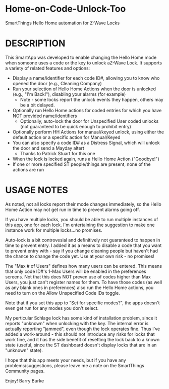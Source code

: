 Home-on-Code-Unlock-Too
=======================

SmartThings Hello Home automation for Z-Wave Locks

DESCRIPTION
===========
This SmartApp was developed to enable changing the Hello Home mode when someone uses a code or the key to unlock aZ-Wave Lock. It supports a variety of related features and options:

* Display a name/identifier for each code ID#, allowing you to know who opened the door (e.g., Cleaning Company)
* Run your selection of Hello Home Actions when the door is unlocked (e.g., "I'm Back!"), disabling your alarms (for example)
  * Note - some locks report the unlock events they happen, others may be a bit delayed.
* Optionally run Hello Home actions for coded entries for which you have NOT provided name/identifiers
  * Optionally, auto-lock the door for Unspecified User coded unlocks (not guaranteed to be quick enough to prohibit entry)
* Optionally perform HH Actions for manual/keyed unlock, using either the default action or a specific action for Manual/Keyed
* You can also specify a code ID# as a Distress Signal, which will unlock the door and send a Mayday altert
  * Thanks to Patrick Stuart for this one
* When the lock is locked again, runs a Hello Home Action ("Goodbye!")
* If one or more specified ST people/things are present, none of the actions are run

USAGE NOTES
===========
As noted, not all locks report their mode changes immediately, so the Hello Home Action may not get run in time to prevent alarms going off.

If you have multiple locks, you should be able to run multiple instances of this app, one for each lock. I'm entertaining the suggestion to make one instance work for multiple locks...no promises.

Auto-lock is a bit controvesial and definitively not guaranteed to happen in time to prevent entry. I added it as a means to disable a code that you want to prevent entry with - say if you change cleaning people but haven't had the chance to change the code yet. Use at your own risk - no promises!

The "Max # of Users" defines how many users can be entered. This means that only code ID#'s 1-Max Users will be enabled in the preferences screens. Not that this does NOT preven use of codes higher than Max Users, you just can't register names for them. To have those codes (as well as any blank ones in preferences) also run the Hello Home actions, you need to turn on the Allow Unspecified Code IDs toggle.

Note that if you set this app to "Set for specific modes?", the apps doesn't even get run for any modes you don't select.

My perticular Schlage lock has some kind of installation problem, since it reports "unknown" when unlocking with the key. The internal error is actually reporting "jammed", even though the lock operates fine. Thus I've added a work-around - this should not introduce any risks for locks that work fine, and it has the side benefit of resetting the lock back to a known state (useful, since the ST dashboard doesn't display locks that are in an "unknown" state).

I hope that this app meets your needs, but if you have any problems/suggestions, please leave me a note on the SmartThings Community pages.

Enjoy!
  Barry Burke
